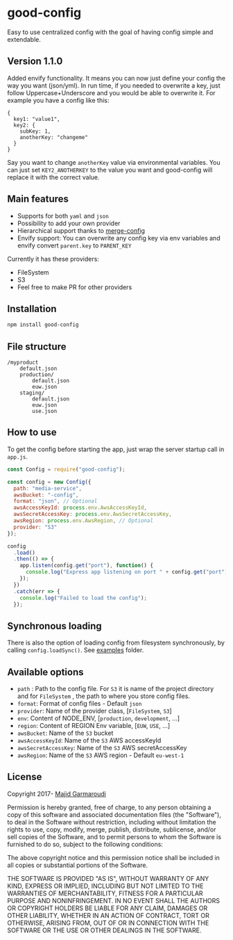# good-config

Easy to use centralized config with the goal of having config simple and extendable.

## Version 1.1.0

Added envify functionality. It means you can now just define your config the way you want (json/yml). In run time, if you needed to overwrite a key, just follow Uppercase+Underscore and you would be able to overwrite it.
For example you have a config like this:

```
{
  key1: "value1",
  key2: {
    subKey: 1,
    anotherKey: "changeme"
  }
}
```

Say you want to change `anotherKey` value via environmental variables. You can just set `KEY2_ANOTHERKEY` to the value you want and good-config will replace it with the correct value.

## Main features

- Supports for both `yaml` and `json`
- Possibility to add your own provider
- Hierarchical support thanks to [merge-config](https://github.com/telefonica/node-merge-config)
- Envify support: You can overwrite any config key via env variables and envify convert `parent.key` to `PARENT_KEY`

Currently it has these providers:

- FileSystem
- S3
- Feel free to make PR for other providers

## Installation

```bash
npm install good-config
```

## File structure

```
/myproduct
    default.json
    production/
        default.json
        euw.json
    staging/
        default.json
        euw.json
        use.json
```

## How to use

To get the config before starting the app, just wrap the server startup call in `app.js`.

```js
const Config = require("good-config");

const config = new Config({
  path: "media-service",
  awsBucket: "-config",
  format: "json", // Optional
  awsAccessKeyId: process.env.AwsAccessKeyId,
  awsSecretAccessKey: process.env.AwsSecretAccessKey,
  awsRegion: process.env.AwsRegion, // Optional
  provider: "S3"
});

config
  .load()
  .then(() => {
    app.listen(config.get("port"), function() {
      console.log("Express app listening on port " + config.get("port"));
    });
  })
  .catch(err => {
    console.log("Failed to load the config");
  });
```

## Synchronous loading

There is also the option of loading config from filesystem synchronously, by calling `config.loadSync()`. See [examples](/examples) folder.

## Available options

- `path` : Path to the config file. For `S3` it is name of the project directory and for `FileSystem` , the path to where you store config files.
- `format`: Format of config files - Default `json`
- `provider`: Name of the provider class, [`FileSystem`, `S3`]
- `env`: Content of NODE_ENV, [`production`, `development`, ...]
- `region`: Content of REGION Env variable, [`EUW`, `USE`, ...]
- `awsBucket`: Name of the `S3` bucket
- `awsAccessKeyId`: Name of the `S3` AWS accessKeyId
- `awsSecretAccessKey`: Name of the `S3` AWS secretAccessKey
- `awsRegion`: Name of the `S3` AWS region - Default `eu-west-1`

## License

Copyright 2017- [Majid Garmaroudi](garmaroudi.com)

Permission is hereby granted, free of charge, to any person obtaining a copy of this software and associated documentation files (the "Software"), to deal in the Software without restriction, including without limitation the rights to use, copy, modify, merge, publish, distribute, sublicense, and/or sell copies of the Software, and to permit persons to whom the Software is furnished to do so, subject to the following conditions:

The above copyright notice and this permission notice shall be included in all copies or substantial portions of the Software.

THE SOFTWARE IS PROVIDED "AS IS", WITHOUT WARRANTY OF ANY KIND, EXPRESS OR IMPLIED, INCLUDING BUT NOT LIMITED TO THE WARRANTIES OF MERCHANTABILITY, FITNESS FOR A PARTICULAR PURPOSE AND NONINFRINGEMENT. IN NO EVENT SHALL THE AUTHORS OR COPYRIGHT HOLDERS BE LIABLE FOR ANY CLAIM, DAMAGES OR OTHER LIABILITY, WHETHER IN AN ACTION OF CONTRACT, TORT OR OTHERWISE, ARISING FROM, OUT OF OR IN CONNECTION WITH THE SOFTWARE OR THE USE OR OTHER DEALINGS IN THE SOFTWARE.
